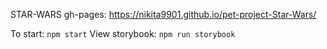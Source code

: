 STAR-WARS
gh-pages:
    https://nikita9901.github.io/pet-project-Star-Wars/

To start:
    `npm start`
View storybook:
    `npm run storybook`
